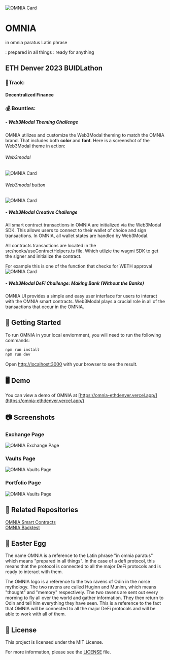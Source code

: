 ![OMNIA Card](public/OMNIA_card_official.png)

# OMNIA
in omnia paratus Latin phrase

: prepared in all things : ready for anything

## ETH Denver 2023 BUIDLathon

### 🚝Track: 
#### Decentralized Finance

### 💰 Bounties:
##### - Web3Modal Theming Challenge
OMNIA utilizes and customize the Web3Modal theming to match the OMNIA brand. That includes both **color** and **font**. Here is a screenshot of the Web3Modal theme in action:

###### Web3modal
![OMNIA Card](readme_images/Web3ModalThemeing1.PNG)

###### Web3modal button
![OMNIA Card](readme_images/Web3ModalThemeing2.PNG)

##### - Web3Modal Creative Challenge
All smart contract transactions in OMNIA are initialized via the Web3Modal SDK. This allows users to connect to their wallet of choice and sign transactions. In OMNIA, all wallet states are handled by Web3Modal.

All contracts transactions are located in the src/hooks/useContractHelpers.ts file. Which utlizie the wagmi SDK to get the signer and initialize the contract.

For example this is one of the function that checks for WETH approval 
![OMNIA Card](readme_images/code1.png)


##### - Web3Modal DeFi Challenge: Making Bank (Without the Banks)
OMNIA UI provides a simple and easy user interface for users to interact with the OMNIA smart contracts. Web3Modal plays a crucial role in all of the transactions that occur in the OMNIA.


## 🚀 Getting Started

To run OMNIA in your local enviornment, you will need to run the following commands:

```bash
npm run install
npm run dev
```

Open [http://localhost:3000](http://localhost:3000) with your browser to see the result.

## 🖥️ Demo

You can view a demo of OMNIA at [https://omnia-ethdenver.vercel.app/](https://omnia-ethdenver.vercel.app/)

## 📷 Screenshots

### Exchange Page
![OMNIA Exchange Page](readme_images/APP_Screenshot_1.png)

### Vaults Page
![OMNIA Vaults Page](readme_images/APP_Screenshot_2.png)

### Portfolio Page
![OMNIA Vaults Page](readme_images/APP_Screenshot_3.png)


## 📁 Related Repositories
[OMNIA Smart Contracts](https://github.com/warproxxx/omnia-contracts)
<br/>
[OMNIA Backtest](https://github.com/warproxxx/omnia-backtest)

## 🥚 Easter Egg

The name OMNIA is a reference to the Latin phrase "in omnia paratus" which means "prepared in all things". In the case of a defi protocol, this means that the protocol is connected to all the major DeFi protocols and is ready to interact with them.

The OMNIA logo is a reference to the two ravens of Odin in the norse mythology. The two ravens are called Huginn and Muninn, which means "thought" and "memory" respectively. The two ravens are sent out every morning to fly all over the world and gather information. They then return to Odin and tell him everything they have seen. This is a reference to the fact that OMNIA will be connected to all the major DeFi protocols and will be able to work with all of them.

## 📜 License

This project is licensed under the MIT License. 

For more information, please see the [LICENSE](LICENSE) file.
